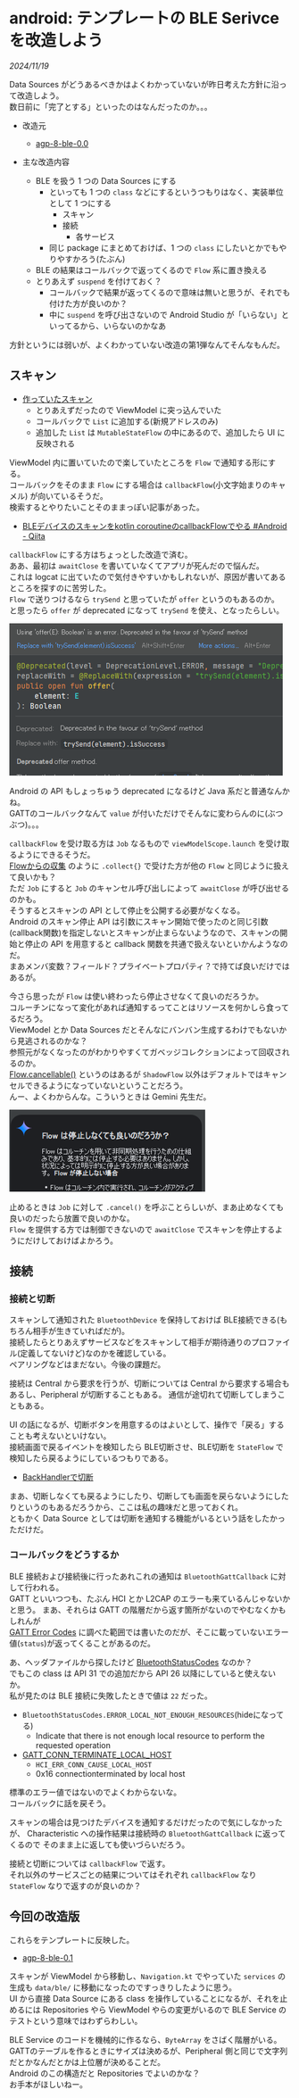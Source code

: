 # android: テンプレートの BLE Serivceを改造しよう

_2024/11/19_

Data Sources がどうあるべきかはよくわかっていないが昨日考えた方針に沿って改造しよう。  
数日前に「完了とする」といったのはなんだったのか。。。

* 改造元
  * [agp-8-ble-0.0](https://github.com/hirokuma/hk-architecture-templates/tree/agp-8-ble-0.0)

* 主な改造内容
  * BLE を扱う 1 つの Data Sources にする
    * といっても 1 つの `class` などにするというつもりはなく、実装単位として 1 つにする
      * スキャン
      * 接続
        * 各サービス
    * 同じ package にまとめておけば、1 つの `class` にしたいとかでもやりやすかろう(たぶん)
  * BLE の結果はコールバックで返ってくるので `Flow` 系に置き換える
  * とりあえず `suspend` を付けておく？
    * コールバックで結果が返ってくるので意味は無いと思うが、それでも付けた方が良いのか？
    * 中に `suspend` を呼び出さないので Android Studio が「いらない」といってるから、いらないのかなあ

方針というには弱いが、よくわかっていない改造の第1弾なんてそんなもんだ。

## スキャン

* [作っていたスキャン](https://github.com/hirokuma/hk-architecture-templates/blob/agp-8-ble-0.0/app/src/main/java/android/template/ui/screens/BleViewModel.kt#L75-L132)
  * とりあえずだったので ViewModel に突っ込んでいた
  * コールバックで `List` に追加する(新規アドレスのみ)
  * 追加した `List` は `MutableStateFlow` の中にあるので、追加したら UI に反映される

ViewModel 内に置いていたので楽していたところを `Flow` で通知する形にする。  
コールバックをそのまま `Flow` にする場合は `callbackFlow`(小文字始まりのキャメル) が向いているそうだ。  
検索するとやりたいことそのままっぽい記事があった。

* [BLEデバイスのスキャンをkotlin coroutineのcallbackFlowでやる #Android - Qiita](https://qiita.com/cnaos/items/c5e40ea7d1ec85a03791)

`callbackFlow` にする方はちょっとした改造で済む。  
ああ、最初は `awaitClose` を書いていなくてアプリが死んだので悩んだ。  
これは logcat に出ていたので気付きやすいかもしれないが、原因が書いてあるところを探すのに苦労した。  
`Flow` で送りつけるなら `trySend` と思っていたが `offer` というのもあるのか。  
と思ったら `offer` が deprecated になって `trySend` を使え、となったらしい。

![image](20241119a-1.png)

Android の API もしょっちゅう deprecated になるけど Java 系だと普通なんかね。  
GATTのコールバックなんて `value` が付いただけでそんなに変わらんのに(ぶつぶつ)。。。

`callbackFlow` を受け取る方は `Job` なるもので `viewModelScope.launch` を受け取るようにできるそうだ。  
[Flowからの収集](https://developer.android.com/kotlin/flow?hl=ja#collect) のように `.collect{}` で受けた方が他の `Flow` と同じように扱えて良いかも？  
ただ `Job` にすると `Job` のキャンセル呼び出しによって `awaitClose` が呼び出せるのかも。  
そうするとスキャンの API として停止を公開する必要がなくなる。  
Android のスキャン停止 API は引数にスキャン開始で使ったのと同じ引数(callback関数)を指定しないとスキャンが止まらないようなので、スキャンの開始と停止の API を用意すると callback 関数を共通で扱えないといかんようなのだ。  
まあメンバ変数？フィールド？プライベートプロパティ？で持てば良いだけではあるが。

今さら思ったが `Flow` は使い終わったら停止させなくて良いのだろうか。  
コルーチンになって変化があれば通知するってことはリソースを何かしら食ってるだろう。  
ViewModel とか Data Sources だとそんなにバンバン生成するわけでもないから見逃されるのかな？  
参照元がなくなったのがわかりやすくてガベッジコレクションによって回収されるのか。  
[Flow<T>.cancellable()](https://kotlinlang.org/api/kotlinx.coroutines/kotlinx-coroutines-core/kotlinx.coroutines.flow/cancellable.html) というのはあるが `ShadowFlow` 以外はデフォルトではキャンセルできるようになっていないということだろう。  
んー、よくわからんな。こういうときは Gemini 先生だ。

![image](20241119a-2.png)

止めるときは `Job` に対して `.cancel()` を呼ぶことらしいが、まあ止めなくても良いのだったら放置で良いのかな。  
`Flow` を提供する方では制御できないので `awaitClose` でスキャンを停止するようにだけしておけばよかろう。

## 接続

### 接続と切断

スキャンして通知された `BluetoothDevice` を保持しておけば BLE接続できる(もちろん相手が生きていればだが)。  
接続したらとりあえずサービスなどをスキャンして相手が期待通りのプロファイル(定義してないけど)なのかを確認している。  
ペアリングなどはまだない。今後の課題だ。

接続は Central から要求を行うが、切断については Central から要求する場合もあるし、Peripheral が切断することもある。
通信が途切れて切断してしまうこともある。  

UI の話になるが、切断ボタンを用意するのはよいとして、操作で「戻る」することも考えないといけない。  
接続画面で戻るイベントを検知したら BLE切断させ、BLE切断を `StateFlow` で検知したら戻るようにしているつもりである。

* [BackHandlerで切断](https://github.com/hirokuma/hk-architecture-templates/blob/agp-8-ble-0.0/app/src/main/java/android/template/ui/screens/ConnectedScreen.kt#L86-L88)

まあ、切断しなくても戻るようにしたり、切断しても画面を戻らないようにしたりというのもあるだろうから、ここは私の趣味だと思っておくれ。  
ともかく Data Source としては切断を通知する機能がいるという話をしたかっただけだ。

### コールバックをどうするか

BLE 接続および接続後に行ったあれこれの通知は `BluetoothGattCallback` に対して行われる。  
GATT といいつつも、たぶん HCI とか L2CAP のエラーも来ているんじゃないかと思う。
まあ、それらは GATT の階層だから返す箇所がないのでやむなくかもしれんが  
[GATT Error Codes](https://blog.hirokuma.work/nrf/gatt_error_codes.html) に調べた範囲では書いたのだが、そこに載っていないエラー値(`status`)が返ってくることがあるのだ。

あ、ヘッダファイルから探したけど [BluetoothStatusCodes](https://developer.android.com/reference/android/bluetooth/BluetoothStatusCodes) なのか？  
でもこの class は API 31 での追加だから API 26 以降にしていると使えないか。  
私が見たのは BLE 接続に失敗したときで値は `22` だった。  

* `BluetoothStatusCodes.ERROR_LOCAL_NOT_ENOUGH_RESOURCES`(hideになってる)
  * Indicate that there is not enough local resource to perform the requested operation
* [GATT_CONN_TERMINATE_LOCAL_HOST](https://android.googlesource.com/platform/external/bluetooth/bluedroid/+/master/stack/include/gatt_api.h#110)
  * `HCI_ERR_CONN_CAUSE_LOCAL_HOST`
  * 0x16 connectionterminated by local host

標準のエラー値ではないのでよくわからないな。  
コールバックに話を戻そう。

スキャンの場合は見つけたデバイスを通知するだけだったので気にしなかったが、
Characteristic への操作結果は接続時の `BluetoothGattCallback` に返ってくるので
そのまま上に返しても使いづらいだろう。

接続と切断については `callbackFlow` で返す。  
それ以外のサービスごとの結果についてはそれぞれ `callbackFlow` なり `StateFlow` なりで返すのが良いのか？

## 今回の改造版

これらをテンプレートに反映した。

* [agp-8-ble-0.1](https://github.com/hirokuma/hk-architecture-templates/tree/agp-8-ble-0.1)

スキャンが ViewModel から移動し、`Navigation.kt` でやっていた `services` の生成も `data/ble/` に移動になったのですっきりしたように思う。  
UI から直接 Data Source にある class を操作していることになるが、それを止めるには Repositories やら ViewModel やらの変更がいるので BLE Service のテストという意味ではわずらわしい。

BLE Service のコードを機械的に作るなら、`ByteArray` をさばく階層がいる。  
GATTのテーブルを作るときにサイズは決めるが、Peripheral 側と同じで文字列だとかなんだとかは上位層が決めることだ。  
Android のこの構造だと Repositories でよいのかな？  
お手本がほしいねー。
